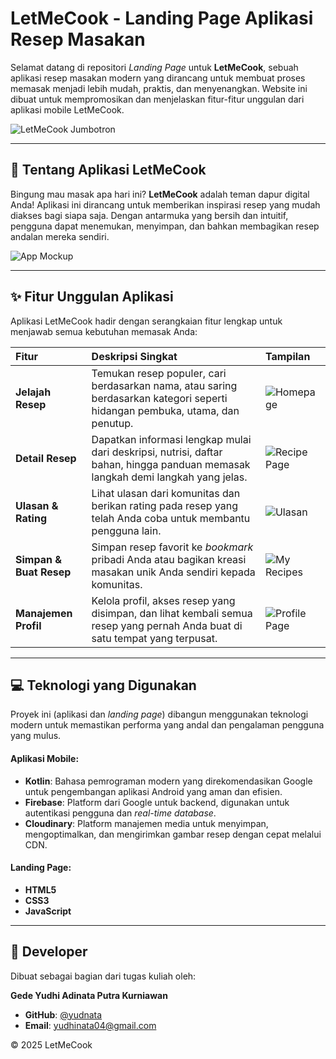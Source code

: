 # LetMeCook - Landing Page Aplikasi Resep Masakan

Selamat datang di repositori *Landing Page* untuk **LetMeCook**, sebuah aplikasi resep masakan modern yang dirancang untuk membuat proses memasak menjadi lebih mudah, praktis, dan menyenangkan. Website ini dibuat untuk mempromosikan dan menjelaskan fitur-fitur unggulan dari aplikasi mobile LetMeCook.

![LetMeCook Jumbotron](https://github.com/yudnata/letmecook-landing-page/blob/main/assets/images/screenshoot-landingpage.png?raw=true)

---

## 🍳 Tentang Aplikasi LetMeCook

Bingung mau masak apa hari ini? **LetMeCook** adalah teman dapur digital Anda! Aplikasi ini dirancang untuk memberikan inspirasi resep yang mudah diakses bagi siapa saja. Dengan antarmuka yang bersih dan intuitif, pengguna dapat menemukan, menyimpan, dan bahkan membagikan resep andalan mereka sendiri.

![App Mockup](https://raw.githubusercontent.com/yudnata/letmecook-landing-page/main/assets/images/appmockup.png)

---

## ✨ Fitur Unggulan Aplikasi

Aplikasi LetMeCook hadir dengan serangkaian fitur lengkap untuk menjawab semua kebutuhan memasak Anda:

| Fitur | Deskripsi Singkat | Tampilan |
| :--- | :--- | :--- |
| **Jelajah Resep** | Temukan resep populer, cari berdasarkan nama, atau saring berdasarkan kategori seperti hidangan pembuka, utama, dan penutup. | ![Homepage](https://raw.githubusercontent.com/yudnata/letmecook-landing-page/main/assets/images/homepage.jpg) |
| **Detail Resep** | Dapatkan informasi lengkap mulai dari deskripsi, nutrisi, daftar bahan, hingga panduan memasak langkah demi langkah yang jelas. | ![Recipe Page](https://raw.githubusercontent.com/yudnata/letmecook-landing-page/main/assets/images/recipepage.jpg) |
| **Ulasan & Rating** | Lihat ulasan dari komunitas dan berikan rating pada resep yang telah Anda coba untuk membantu pengguna lain. | ![Ulasan](https://raw.githubusercontent.com/yudnata/letmecook-landing-page/main/assets/images/ulasan.jpg) |
| **Simpan & Buat Resep** | Simpan resep favorit ke *bookmark* pribadi Anda atau bagikan kreasi masakan unik Anda sendiri kepada komunitas. | ![My Recipes](https://raw.githubusercontent.com/yudnata/letmecook-landing-page/main/assets/images/resepSaya.jpg) |
| **Manajemen Profil** | Kelola profil, akses resep yang disimpan, dan lihat kembali semua resep yang pernah Anda buat di satu tempat yang terpusat. | ![Profile Page](https://raw.githubusercontent.com/yudnata/letmecook-landing-page/main/assets/images/profilSaya.jpg) |

---

## 💻 Teknologi yang Digunakan

Proyek ini (aplikasi dan *landing page*) dibangun menggunakan teknologi modern untuk memastikan performa yang andal dan pengalaman pengguna yang mulus.

#### Aplikasi Mobile:
* **Kotlin**: Bahasa pemrograman modern yang direkomendasikan Google untuk pengembangan aplikasi Android yang aman dan efisien.
* **Firebase**: Platform dari Google untuk backend, digunakan untuk autentikasi pengguna dan *real-time database*.
* **Cloudinary**: Platform manajemen media untuk menyimpan, mengoptimalkan, dan mengirimkan gambar resep dengan cepat melalui CDN.

#### Landing Page:
* **HTML5**
* **CSS3**
* **JavaScript**

---

## 👤 Developer

Dibuat sebagai bagian dari tugas kuliah oleh:

**Gede Yudhi Adinata Putra Kurniawan**
* **GitHub**: [@yudnata](https://github.com/yudnata)
* **Email**: yudhinata04@gmail.com

© 2025 LetMeCook
